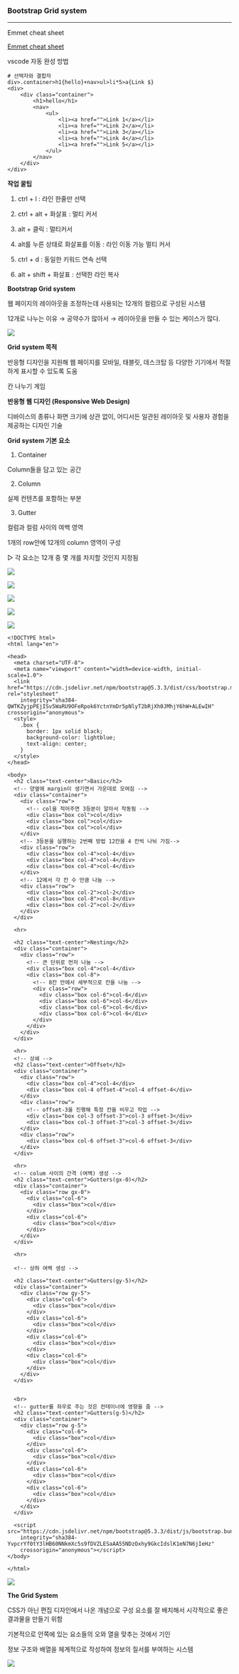### **Bootstrap Grid system**
---
Emmet cheat sheet

[Emmet cheat sheet](https://docs.emmet.io/cheat-sheet/)

vscode 자동 완성 방법

```
# 선택자와 결합자
div>.container>h1{hello}+nav>ul>li*5>a{Link $}
<div>
    <div class="container">
        <h1>hello</h1>
        <nav>
            <ul>
                <li><a href="">Link 1</a></li>
                <li><a href="">Link 2</a></li>
                <li><a href="">Link 3</a></li>
                <li><a href="">Link 4</a></li>
                <li><a href="">Link 5</a></li>
            </ul>
        </nav>
    </div>
</div>
```

**작업 꿀팁**

1. ctrl + l : 라인 한줄만 선택

2. ctrl + alt + 화살표 : 멀티 커서

3. alt + 클릭 : 멀티커서

4. alt를 누른 상태로 화살표를 이동 : 라인 이동 가능 멀티 커서

5. ctrl + d : 동일한 키워드 연속 선택

6. alt + shift + 화살표 : 선택한 라인 복사

**Bootstrap Grid system**

웹 페이지의 레이아웃을 조정하는데 사용되는 12개의 컬럼으로 구성된 시스템

12개로 나누는 이유 → 공약수가 많아서 → 레이아웃을 만들 수 있는 케이스가 많다.

![](https://velog.velcdn.com/images/lurelight/post/1cf499cb-d35a-42f7-a80b-336c9cab7ca9/image.png)

**Grid system 목적**

반응형 디자인을 지원해 웹 페이지를 모바일, 태블릿, 데스크탑 등 다양한 기기에서 적절하게 표시할 수 있도록 도움

칸 나누기 게임

**반응형 웹 디자인 (Responsive Web Design)**

디바이스의 종류나 화면 크기에 상관 없이, 어디서든 일관된 레이아웃 및 사용자 경험을 제공하는 디자인 기술

**Grid system 기본 요소**

1. Container

Column들을 담고 있는 공간

2. Column 

실제 컨텐츠를 포함하는 부분

3. Gutter

컬럼과 컬럼 사이의 여백 영역

1개의 row안에 12개의 column 영역이 구성

▷ 각 요소는 12개 중 몇 개를 차지할 것인지 지정됨

![](https://velog.velcdn.com/images/lurelight/post/41607740-6cec-4fdc-a3c3-afc4c3599071/image.png)

![](https://velog.velcdn.com/images/lurelight/post/9c334566-a89d-4b09-88f8-661c8c78fba1/image.png)

![](https://velog.velcdn.com/images/lurelight/post/a80b40c6-91c3-4c34-bafd-e6af082382f0/image.png)

![](https://velog.velcdn.com/images/lurelight/post/9801b2fc-ce1a-4683-8a69-6706778ee08d/image.png)

![](https://velog.velcdn.com/images/lurelight/post/568ce55a-b828-44cc-bdc1-1b410f8c5af8/image.png)

```
<!DOCTYPE html>
<html lang="en">

<head>
  <meta charset="UTF-8">
  <meta name="viewport" content="width=device-width, initial-scale=1.0">
  <link href="https://cdn.jsdelivr.net/npm/bootstrap@5.3.3/dist/css/bootstrap.min.css" rel="stylesheet"
    integrity="sha384-QWTKZyjpPEjISv5WaRU9OFeRpok6YctnYmDr5pNlyT2bRjXh0JMhjY6hW+ALEwIH" crossorigin="anonymous">
  <style>
    .box {
      border: 1px solid black;
      background-color: lightblue;
      text-align: center;
    }
  </style>
</head>

<body>
  <h2 class="text-center">Basic</h2>
  <!-- 양옆에 margin이 생기면서 가운데로 모여짐 -->
  <div class="container">
    <div class="row">
      <!-- col을 적어주면 3등분이 알아서 작동됨 -->
      <div class="box col">col</div>
      <div class="box col">col</div>
      <div class="box col">col</div>
    </div>
    <!-- 3등분을 실행하는 2번째 방법 12칸을 4 칸씩 나눠 가짐-->
    <div class="row">
      <div class="box col-4">col-4</div>
      <div class="box col-4">col-4</div>
      <div class="box col-4">col-4</div>
    </div>
    <!-- 12에서 각 칸 수 만큼 나눔 -->
    <div class="row">
      <div class="box col-2">col-2</div>
      <div class="box col-8">col-8</div>
      <div class="box col-2">col-2</div>
    </div>
  </div>

  <hr>

  <h2 class="text-center">Nesting</h2>
  <div class="container">
    <div class="row">
      <!-- 큰 단위로 먼저 나눔 -->
      <div class="box col-4">col-4</div>
      <div class="box col-8">
        <!-- 8칸 안에서 세부적으로 칸을 나눔 -->
        <div class="row">
          <div class="box col-6">col-6</div>
          <div class="box col-6">col-6</div>
          <div class="box col-6">col-6</div>
          <div class="box col-6">col-6</div>
        </div>
      </div>
    </div>
  </div>

  <hr>
  <!-- 상쇄 -->
  <h2 class="text-center">Offset</h2>
  <div class="container">
    <div class="row">
      <div class="box col-4">col-4</div>
      <div class="box col-4 offset-4">col-4 offset-4</div>
    </div>
    <div class="row">
      <!-- offset-3을 진행해 특정 칸을 비우고 작업 -->
      <div class="box col-3 offset-3">col-3 offset-3</div>
      <div class="box col-3 offset-3">col-3 offset-3</div>
    </div>
    <div class="row">
      <div class="box col-6 offset-3">col-6 offset-3</div>
    </div>
  </div>

  <hr>
  <!-- colum 사이의 간격 (여백) 생성 -->
  <h2 class="text-center">Gutters(gx-0)</h2>
  <div class="container">
    <div class="row gx-0">
      <div class="col-6">
        <div class="box">col</div>
      </div>
      <div class="col-6">
        <div class="box">col</div>
      </div>
    </div>
  </div>

  <hr>

  <!-- 상하 여백 생성 -->

  <h2 class="text-center">Gutters(gy-5)</h2>
  <div class="container">
    <div class="row gy-5">
      <div class="col-6">
        <div class="box">col</div>
      </div>
      <div class="col-6">
        <div class="box">col</div>
      </div>
      <div class="col-6">
        <div class="box">col</div>
      </div>
      <div class="col-6">
        <div class="box">col</div>
      </div>
    </div>
  </div>


  <br>
  <!-- gutter를 좌우로 주는 것은 컨테이너에 영향을 줌 -->
  <h2 class="text-center">Gutters(g-5)</h2>
  <div class="container">
    <div class="row g-5">
      <div class="col-6">
        <div class="box">col</div>
      </div>
      <div class="col-6">
        <div class="box">col</div>
      </div>
      <div class="col-6">
        <div class="box">col</div>
      </div>
      <div class="col-6">
        <div class="box">col</div>
      </div>
    </div>
  </div>

  <script src="https://cdn.jsdelivr.net/npm/bootstrap@5.3.3/dist/js/bootstrap.bundle.min.js"
    integrity="sha384-YvpcrYf0tY3lHB60NNkmXc5s9fDVZLESaAA55NDzOxhy9GkcIdslK1eN7N6jIeHz"
    crossorigin="anonymous"></script>
</body>

</html>

```

![](https://velog.velcdn.com/images/lurelight/post/8892ade0-eb40-403e-916c-7b542918dbd8/image.png)

**The Grid System**

CSS가 아닌 편집 디자인에서 나온 개념으로 구성 요소를 잘 배치해서 시각적으로 좋은 결과물을 만들기 위함

기본적으로 안쪽에 있는 요소들의 오와 열을 맞추는 것에서 기인

정보 구조와 배열을 체계적으로 작성하여 정보의 질서를 부여하는 시스템

![](https://velog.velcdn.com/images/lurelight/post/f706e9e4-d929-4978-8ccd-ce2a6a56ac5e/image.png)
